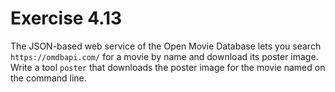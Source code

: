 # Exercise 4.13

The JSON-based web service of the Open Movie Database lets you search `https://omdbapi.com/` for a movie by name and
download its poster image. Write a tool `poster` that downloads the poster image for the movie named on the command
line.
